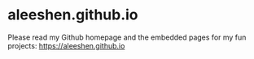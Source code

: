 # aleeshen.github.io
Please read my Github homepage and the embedded pages for my fun projects:
https://aleeshen.github.io
